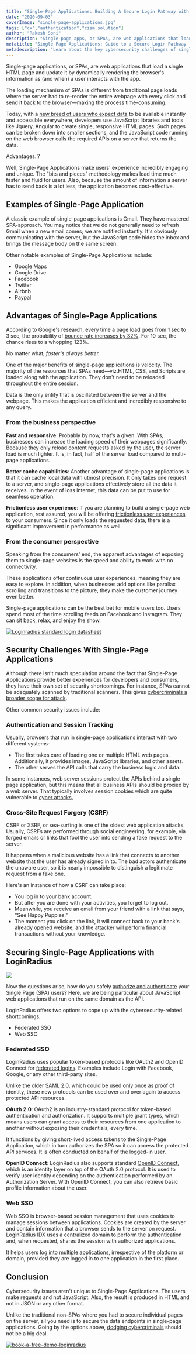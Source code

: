 ```yaml
---
title: "Single-Page Applications: Building A Secure Login Pathway with LoginRadius"
date: "2020-09-03"
coverImage: "single-page-applications.jpg"
tags: ["cx","authentication","ciam solution"]
author: "Rakesh Soni"
description: "Single-page apps, or SPAs, are web applications that load and update a single HTML page by dynamically rendering details from the browser as (and when) a user interacts with the programme."
metatitle: "Single Page Applications: Guide to a Secure Login Pathway | LoginRadius"
metadescription: "Learn about the key cybersecurity challenges of single-page applications (SPAs). Find out how you can secure single-page apps with LoginRadius."
---
```


Single-page applications, or SPAs, are web applications that load a single HTML page and update it by dynamically rendering the browser's information as (and when) a user interacts with the app.

The loading mechanism of SPAs is different from traditional page loads where the server had to re-render the entire webpage with every click and send it back to the browser—making the process time-consuming.

Today, with a [new breed of users who expect data](https://www.loginradius.com/single-page-deployment/) to be available instantly and accessible everywhere, developers use JavaScript libraries and tools like Jquery, Angular to create single, responsive HTML pages. Such pages can be broken down into smaller sections, and the JavaScript code running on the web browser calls the required APIs on a server that returns the data.

Advantages..?

Well, Single-Page Applications make users' experience incredibly engaging and unique. The "bits and pieces" methodology makes load time much faster and fluid for users. Also, because the amount of information a server has to send back is a lot less, the application becomes cost-effective. 

## Examples of Single-Page Application 

A classic example of single-page applications is Gmail. They have mastered SPA-approach. You may notice that we do not generally need to refresh Gmail when a new email comes; we are notified instantly. It's obviously communicating with the server, but the JavaScript code hides the inbox and brings the message body on the same screen. 

Other notable examples of Single-Page Applications include: 

- Google Maps
- Google Drive
- Facebook
- Twitter
- Airbnb
- Paypal

## Advantages of Single-Page Applications

According to Google's research, every time a page load goes from 1 sec to 3 sec, the probability of [bounce rate increases by 32%](https://www.thinkwithgoogle.com/marketing-resources/data-measurement/mobile-page-speed-new-industry-benchmarks/). For 10 sec, the chance rises to a whopping 123%. 

No matter what, _faster's always better._ 

One of the major benefits of single-page applications is velocity. The majority of the resources that SPAs need—viz.HTML, CSS, and Scripts are loaded along with the application. They don't need to be reloaded throughout the entire session. 

Data is the only entity that is oscillated between the server and the webpage. This makes the application efficient and incredibly responsive to any query. 

### From the business perspective 

**Fast and responsive**: Probably by now, that's a given. With SPAs, businesses can increase the loading speed of their webpages significantly. Because they only reload content requests asked by the user, the server load is much lighter. It is, in fact, half of the server load compared to multi-page applications.

**Better cache capabilities**: Another advantage of single-page applications is that it can cache local data with utmost precision. It only takes one request to a server, and single-page applications effectively store all the data it receives. In the event of loss internet, this data can be put to use for seamless operation. 

**Frictionless user experience**: If you are planning to build a single-page web application, rest assured, you will be offering [frictionless user experiences](https://www.loginradius.com/customer-experience-solutions/) to your consumers. Since it only loads the requested data, there is a significant improvement in performance as well. 

### From the consumer perspective 

Speaking from the consumers' end, the apparent advantages of exposing them to single-page websites is the speed and ability to work with no connectivity. 

These applications offer continuous user experiences, meaning they are easy to explore. In addition, when businesses add options like parallax scrolling and transitions to the picture, they make the customer journey even better.

Single-page applications can be the best bet for mobile users too. Users spend most of the time scrolling feeds on Facebook and Instagram. They can sit back, relax, and enjoy the show.

[![Loginradius standard login datasheet](LoginRadius-Standard-Login-Datasheet.png)](https://www.loginradius.com/resource/loginradius-ciam-standard-login/)

## Security Challenges With Single-Page Applications

Although there isn't much speculation around the fact that Single-Page Applications provide better experiences for developers and consumers, they have their own set of security shortcomings. For instance, SPAs cannot be adequately scanned by traditional scanners. This gives [cybercriminals a broader scope for attack](https://www.loginradius.com/blog/2020/05/cyber-threats-business-risk-covid-19/).

Other common security issues include:

### Authentication and Session Tracking

Usually, browsers that run in single-page applications interact with two different systems- 

- The first takes care of loading one or multiple HTML web pages. Additionally, it provides images, JavaScript libraries, and other assets.
- The other serves the API calls that carry the business logic and data.

In some instances, web server sessions protect the APIs behind a single page application, but this means that all business APIs should be proxied by a web server. That typically involves session cookies which are quite vulnerable to [cyber attacks.](https://www.loginradius.com/blog/2019/10/cybersecurity-attacks-business/)

### Cross-Site Request Forgery (CSRF)

CSRF or XSRF, or sea-surfing is one of the oldest web application attacks. Usually, CSRFs are performed through social engineering, for example, via forged emails or links that fool the user into sending a fake request to the server.

It happens when a malicious website has a link that connects to another website that the user has already signed in to. The bad actors authenticate the unaware user, so it is nearly impossible to distinguish a legitimate request from a fake one. 

Here's an instance of how a CSRF can take place:

- You log in to your bank account. 
- But after you are done with your activities, you forget to log out.
- Meanwhile, you receive an email from your friend with a link that says, "See Happy Puppies."
- The moment you click on the link, it will connect back to your bank's already opened website, and the attacker will perform financial transactions without your knowledge. 

## Securing Single-Page Applications with LoginRadius

![](single-page-app-2.png)

Now the questions arise, how do you safely [authorize and authenticate](https://www.loginradius.com/blog/2020/06/authentication-vs-authorization-infographic/#:~:text=Though%20both%20the%20terms%20sound,to%20perform%20a%20specific%20function.) your Single Page (SPA) users? Here, we are being particular about JavaScript web applications that run on the same domain as the API.

LoginRadius offers two options to cope up with the cybersecurity-related shortcomings. 

- Federated SSO
- Web SSO

### Federated SSO

LoginRadius uses popular token-based protocols like OAuth2 and OpenID Connect for [federated logins](https://www.loginradius.com/federated-sso/). Examples include Login with Facebook, Google, or any other third-party sites.

Unlike the older SAML 2.0, which could be used only once as proof of identity, these new protocols can be used over and over again to access protected API resources. 

**OAuth 2.0**: OAuth2 is an industry-standard protocol for token-based authentication and authorization. It supports multiple grant types, which means users can grant access to their resources from one application to another without exposing their credentials, every time.

It functions by giving short-lived access tokens to the Single-Page Application, which in turn authorizes the SPA so it can access the protected API services. It is often conducted on behalf of the logged-in user.

**OpenID Connect**: LoginRadius also supports standard [OpenID Connect](https://www.loginradius.com/compliance-list/openid/), which is an identity layer on top of the OAuth 2.0 protocol. It is used to verify user identity depending on the authentication performed by an Authorization Server. With OpenID Connect, you can also retrieve basic profile information about the user.

### Web SSO

Web SSO is browser-based session management that uses cookies to manage sessions between applications. Cookies are created by the server and contain information that a browser sends to the server on request. LoginRadius IDX uses a centralized domain to perform the authentication and, when requested, shares the session with authorized applications.

It helps users [log into multiple applications](https://www.loginradius.com/blog/2019/11/benefits-single-sign-on-sso/), irrespective of the platform or domain, provided they are logged in to one application in the first place. 

## Conclusion 

Cybersecurity issues aren't unique to Single-Page Applications. The users make requests and not JavaScript. Also, the result is produced in HTML and not in JSON or any other format. 

Unlike the traditional non-SPAs where you had to secure individual pages on the server, all you need is to secure the data endpoints in single-page applications. Going by the options above, [dodging cybercriminals](https://www.loginradius.com/blog/identity/digital-privacy-best-practices/) should not be a big deal.

[![book-a-free-demo-loginradius](Book-a-free-demo-request-1024x310.png)](https://www.loginradius.com/contact-us?utm_source=blog&utm_medium=web&utm_campaign=single-page-applications)
